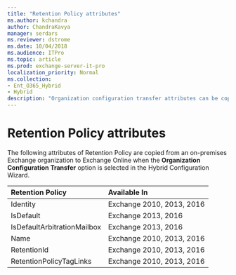 ```yaml
---
title: "Retention Policy attributes"
ms.author: kchandra
author: ChandraKavya
manager: serdars
ms.reviewer: dstrome
ms.date: 10/04/2018
ms.audience: ITPro
ms.topic: article
ms.prod: exchange-server-it-pro
localization_priority: Normal
ms.collection:
- Ent_O365_Hybrid
- Hybrid
description: "Organization configuration transfer attributes can be copied by the Hybrid Configuration Wizard from your on-premises organization to Exchange Online to help simplify your hybrid deployment"
---
```


# Retention Policy attributes

The following attributes of Retention Policy are copied from an on-premises Exchange organization to Exchange Online when the **Organization Configuration Transfer** option is selected in the Hybrid Configuration Wizard.

|**Retention Policy**  |**Available In**  |
|:-----|:-----|
| Identity   | Exchange 2010, 2013, 2016   |
| IsDefault   | Exchange 2013, 2016   |
| IsDefaultArbitrationMailbox   | Exchange 2013, 2016   |
| Name   | Exchange 2010, 2013, 2016   |
| RetentionId   | Exchange 2010, 2013, 2016   |
| RetentionPolicyTagLinks   | Exchange 2010, 2013, 2016   |
